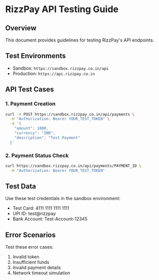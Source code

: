 
# RizzPay API Testing Guide

## Overview
This document provides guidelines for testing RizzPay's API endpoints.

## Test Environments
- Sandbox: `https://sandbox.rizzpay.co.in/api`
- Production: `https://api.rizzpay.co.in`

## API Test Cases

### 1. Payment Creation
```bash
curl -X POST https://sandbox.rizzpay.co.in/api/payments \
  -H "Authorization: Bearer YOUR_TEST_TOKEN" \
  -d '{
    "amount": 1000,
    "currency": "INR",
    "description": "Test Payment"
  }'
```

### 2. Payment Status Check
```bash
curl https://sandbox.rizzpay.co.in/api/payments/PAYMENT_ID \
  -H "Authorization: Bearer YOUR_TEST_TOKEN"
```

## Test Data
Use these test credentials in the sandbox environment:
- Test Card: 4111 1111 1111 1111
- UPI ID: test@rizzpay
- Bank Account: Test-Account-12345

## Error Scenarios
Test these error cases:
1. Invalid token
2. Insufficient funds
3. Invalid payment details
4. Network timeout simulation
